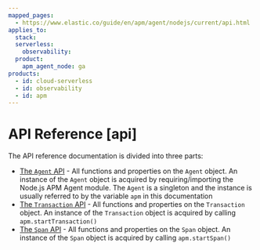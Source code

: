 ```yaml
---
mapped_pages:
  - https://www.elastic.co/guide/en/apm/agent/nodejs/current/api.html
applies_to:
  stack:
  serverless:
    observability:
  product:
    apm_agent_node: ga
products:
  - id: cloud-serverless
  - id: observability
  - id: apm
---
```


# API Reference [api]

The API reference documentation is divided into three parts:

* [The `Agent` API](/reference/agent-api.md) - All functions and properties on the `Agent` object. An instance of the `Agent` object is acquired by requiring/importing the Node.js APM Agent module. The `Agent` is a singleton and the instance is usually referred to by the variable `apm` in this documentation
* [The `Transaction` API](/reference/transaction-api.md) - All functions and properties on the `Transaction` object. An instance of the `Transaction` object is acquired by calling `apm.startTransaction()`
* [The `Span` API](/reference/span-api.md) - All functions and properties on the `Span` object. An instance of the `Span` object is acquired by calling `apm.startSpan()`




